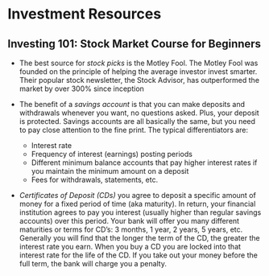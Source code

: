 # Investment Resources

## Investing 101: Stock Market Course for Beginners

- The best source for *stock picks* is the Motley Fool.  The Motley Fool was founded on the principle of helping the average investor invest smarter.  Their popular stock newsletter, the Stock Advisor, has outperformed the market by over 300% since inception

- The benefit of a *savings account* is that you can make deposits and withdrawals whenever you want, no questions asked. Plus, your deposit is protected. Savings accounts are all basically the same, but you need to pay close attention to the fine print. The typical differentiators are:
    - Interest rate
    - Frequency of interest (earnings) posting periods
    - Different minimum balance accounts that pay higher interest rates if you maintain the minimum amount on a deposit
    - Fees for withdrawals, statements, etc.

- *Certificates of Deposit (CDs)* you agree to deposit a specific amount of money for a fixed period of time (aka maturity). In return, your financial institution agrees to pay you interest (usually higher than regular savings accounts) over this period. Your bank will offer you many different maturities or terms for CD’s: 3 months, 1 year, 2 years, 5 years, etc. Generally you will find that the longer the term of the CD, the greater the interest rate you earn. When you buy a CD you are locked into that interest rate for the life of the CD. If you take out your money before the full term, the bank will charge you a penalty.